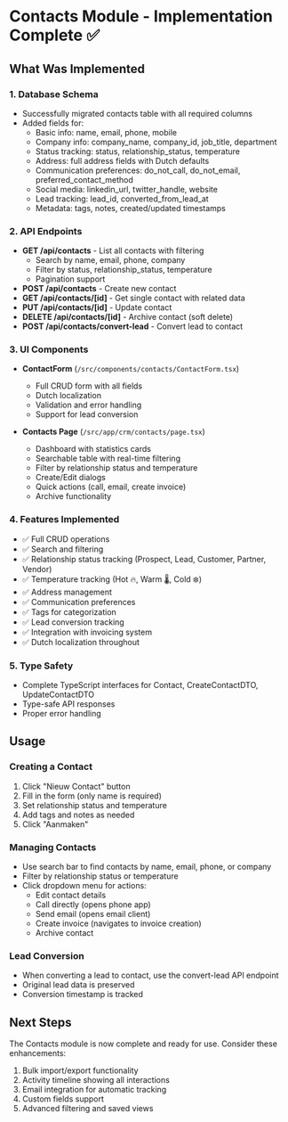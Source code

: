 # Contacts Module - Implementation Complete ✅

## What Was Implemented

### 1. Database Schema
- Successfully migrated contacts table with all required columns
- Added fields for:
  - Basic info: name, email, phone, mobile
  - Company info: company_name, company_id, job_title, department
  - Status tracking: status, relationship_status, temperature
  - Address: full address fields with Dutch defaults
  - Communication preferences: do_not_call, do_not_email, preferred_contact_method
  - Social media: linkedin_url, twitter_handle, website
  - Lead tracking: lead_id, converted_from_lead_at
  - Metadata: tags, notes, created/updated timestamps

### 2. API Endpoints
- **GET /api/contacts** - List all contacts with filtering
  - Search by name, email, phone, company
  - Filter by status, relationship_status, temperature
  - Pagination support
- **POST /api/contacts** - Create new contact
- **GET /api/contacts/[id]** - Get single contact with related data
- **PUT /api/contacts/[id]** - Update contact
- **DELETE /api/contacts/[id]** - Archive contact (soft delete)
- **POST /api/contacts/convert-lead** - Convert lead to contact

### 3. UI Components
- **ContactForm** (`/src/components/contacts/ContactForm.tsx`)
  - Full CRUD form with all fields
  - Dutch localization
  - Validation and error handling
  - Support for lead conversion

- **Contacts Page** (`/src/app/crm/contacts/page.tsx`)
  - Dashboard with statistics cards
  - Searchable table with real-time filtering
  - Filter by relationship status and temperature
  - Create/Edit dialogs
  - Quick actions (call, email, create invoice)
  - Archive functionality

### 4. Features Implemented
- ✅ Full CRUD operations
- ✅ Search and filtering
- ✅ Relationship status tracking (Prospect, Lead, Customer, Partner, Vendor)
- ✅ Temperature tracking (Hot 🔥, Warm 🌡️, Cold ❄️)
- ✅ Address management
- ✅ Communication preferences
- ✅ Tags for categorization
- ✅ Lead conversion tracking
- ✅ Integration with invoicing system
- ✅ Dutch localization throughout

### 5. Type Safety
- Complete TypeScript interfaces for Contact, CreateContactDTO, UpdateContactDTO
- Type-safe API responses
- Proper error handling

## Usage

### Creating a Contact
1. Click "Nieuw Contact" button
2. Fill in the form (only name is required)
3. Set relationship status and temperature
4. Add tags and notes as needed
5. Click "Aanmaken"

### Managing Contacts
- Use search bar to find contacts by name, email, phone, or company
- Filter by relationship status or temperature
- Click dropdown menu for actions:
  - Edit contact details
  - Call directly (opens phone app)
  - Send email (opens email client)
  - Create invoice (navigates to invoice creation)
  - Archive contact

### Lead Conversion
- When converting a lead to contact, use the convert-lead API endpoint
- Original lead data is preserved
- Conversion timestamp is tracked

## Next Steps
The Contacts module is now complete and ready for use. Consider these enhancements:
1. Bulk import/export functionality
2. Activity timeline showing all interactions
3. Email integration for automatic tracking
4. Custom fields support
5. Advanced filtering and saved views